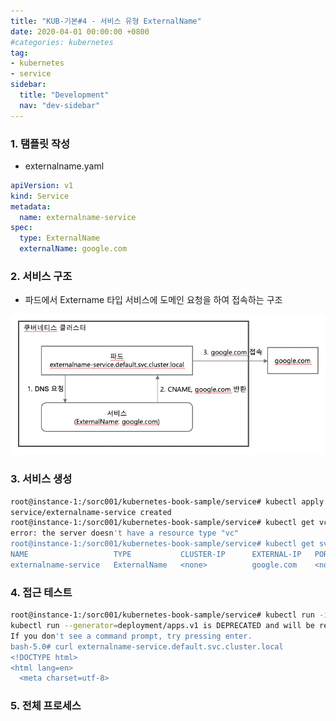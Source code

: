 ```yaml
---
title: "KUB-기본#4 - 서비스 유형 ExternalName"
date: 2020-04-01 00:00:00 +0800
#categories: kubernetes
tag: 
- kubernetes
- service
sidebar:
  title: "Development"
  nav: "dev-sidebar"
---
```


### 1. 탬플릿 작성

- externalname.yaml

```yaml
apiVersion: v1
kind: Service
metadata:
  name: externalname-service
spec:
  type: ExternalName
  externalName: google.com
```

### 2. 서비스 구조

- 파드에서 Extername 타입 서비스에 도메인 요청을 하여 접속하는 구조 

![KUB54001](/assets/images/kubenetes/KUB54005.png)

### 3. 서비스 생성 

```sh 
root@instance-1:/sorc001/kubernetes-book-sample/service# kubectl apply -f externalname.yaml 
service/externalname-service created
root@instance-1:/sorc001/kubernetes-book-sample/service# kubectl get vc
error: the server doesn't have a resource type "vc"
root@instance-1:/sorc001/kubernetes-book-sample/service# kubectl get svc
NAME                   TYPE           CLUSTER-IP      EXTERNAL-IP   PORT(S)        AGE
externalname-service   ExternalName   <none>          google.com    <none>         10s

```

### 4. 접근 테스트 

```sh 
root@instance-1:/sorc001/kubernetes-book-sample/service# kubectl run -it --image nicolaka/netshoot testnet bash
kubectl run --generator=deployment/apps.v1 is DEPRECATED and will be removed in a future version. Use kubectl run --generator=run-pod/v1 or kubectl create instead.
If you don't see a command prompt, try pressing enter.
bash-5.0# curl externalname-service.default.svc.cluster.local
<!DOCTYPE html>
<html lang=en>
  <meta charset=utf-8>
```

### 5. 전체 프로세스

<script id="asciicast-ziDYcA8T4nbJ040wcx9KxiHNU" src="https://asciinema.org/a/ziDYcA8T4nbJ040wcx9KxiHNU.js" async></script>

